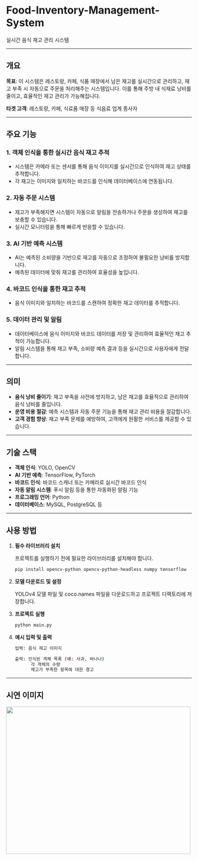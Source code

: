 # Food-Inventory-Management-System
  실시간 음식 재고 관리 시스템

---

## 개요

**목표**: 이 시스템은 레스토랑, 카페, 식품 매장에서 남은 재고를 실시간으로 관리하고, 재고 부족 시 자동으로 주문을 처리해주는 시스템입니다. 이를 통해 주방 내 식재료 낭비를 줄이고, 효율적인 재고 관리가 가능해집니다.

**타겟 고객**: 레스토랑, 카페, 식료품 매장 등 식음료 업계 종사자

---

## 주요 기능

### 1. **객체 인식을 통한 실시간 음식 재고 추적**
- 시스템은 카메라 또는 센서를 통해 음식 이미지를 실시간으로 인식하여 재고 상태를 추적합니다.
- 각 재고는 이미지와 일치하는 바코드를 인식해 데이터베이스에 연동됩니다.

### 2. **자동 주문 시스템**
- 재고가 부족해지면 시스템이 자동으로 알림을 전송하거나 주문을 생성하여 재고를 보충할 수 있습니다.
- 실시간 모니터링을 통해 빠르게 반응할 수 있습니다.

### 3. **AI 기반 예측 시스템**
- AI는 예측된 소비량을 기반으로 재고를 자동으로 조정하여 불필요한 낭비를 방지합니다.
- 예측된 데이터에 맞춰 재고를 관리하여 효율성을 높입니다.

### 4. **바코드 인식을 통한 재고 추적**
- 음식 이미지와 일치하는 바코드를 스캔하여 정확한 재고 데이터를 추적합니다.

### 5. **데이터 관리 및 알림**
- 데이터베이스에 음식 이미지와 바코드 데이터를 저장 및 관리하여 효율적인 재고 추적이 가능합니다.
- 알림 시스템을 통해 재고 부족, 소비량 예측 결과 등을 실시간으로 사용자에게 전달합니다.

---

## 의미

- **음식 낭비 줄이기**: 재고 부족을 사전에 방지하고, 남은 재고를 효율적으로 관리하여 음식 낭비를 줄입니다.
- **운영 비용 절감**: 예측 시스템과 자동 주문 기능을 통해 재고 관리 비용을 절감합니다.
- **고객 경험 향상**: 재고 부족 문제를 예방하여, 고객에게 원활한 서비스를 제공할 수 있습니다.

---

## 기술 스택

- **객체 인식**: YOLO, OpenCV
- **AI 기반 예측**: TensorFlow, PyTorch
- **바코드 인식**: 바코드 스캐너 또는 카메라로 실시간 바코드 인식
- **자동 알림 시스템**: 푸시 알림 등을 통한 자동화된 알림 기능
- **프로그래밍 언어**: Python
- **데이터베이스**: MySQL, PostgreSQL 등

---

## 사용 방법

1. **필수 라이브러리 설치**
   
   프로젝트를 실행하기 전에 필요한 라이브러리를 설치해야 합니다.

   ```bash
   pip install opencv-python opencv-python-headless numpy tensorflow
   
2. **모델 다운로드 및 설정**

   YOLOv4 모델 파일 및 coco.names 파일을 다운로드하고 프로젝트 디렉토리에 저장합니다.

3. **프로젝트 실행**

    ```bash
    python main.py

4. **예시 입력 및 출력**

    ```bash
    입력: 음식 재고 이미지
    
    출력: 인식된 객체 목록 (예: 사과, 바나나)
          각 객체의 수량
          재고가 부족한 항목에 대한 경고

---

## 시연 이미지
<img src="images/시연이미지.jpg" width="500" height="400">
